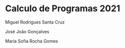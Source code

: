 # Calculo de Programas 2021
Miguel Rodrigues Santa Cruz


José João Gonçalves 


Maria Sofia Rocha Gomes
